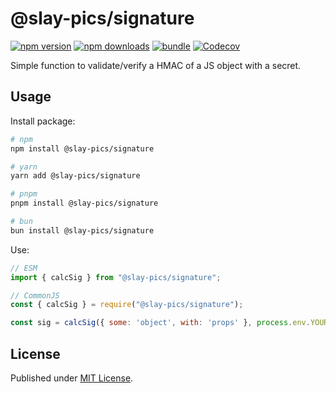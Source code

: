 # @slay-pics/signature

[![npm version][npm-version-src]][npm-version-href]
[![npm downloads][npm-downloads-src]][npm-downloads-href]
[![bundle][bundle-src]][bundle-href]
[![Codecov][codecov-src]][codecov-href]

Simple function to validate/verify a HMAC of a JS object with a secret.

## Usage

Install package:

```sh
# npm
npm install @slay-pics/signature

# yarn
yarn add @slay-pics/signature

# pnpm
pnpm install @slay-pics/signature

# bun
bun install @slay-pics/signature
```

Use:

```js
// ESM
import { calcSig } from "@slay-pics/signature";

// CommonJS
const { calcSig } = require("@slay-pics/signature");

const sig = calcSig({ some: 'object', with: 'props' }, process.env.YOUR_SECRET);
```

## License

Published under [MIT License](./LICENSE).

<!-- Badges -->

[npm-version-src]: https://img.shields.io/npm/v/packageName?style=flat&colorA=18181B&colorB=F0DB4F
[npm-version-href]: https://npmjs.com/package/packageName
[npm-downloads-src]: https://img.shields.io/npm/dm/packageName?style=flat&colorA=18181B&colorB=F0DB4F
[npm-downloads-href]: https://npmjs.com/package/packageName
[codecov-src]: https://img.shields.io/codecov/c/gh/unjs/packageName/main?style=flat&colorA=18181B&colorB=F0DB4F
[codecov-href]: https://codecov.io/gh/unjs/packageName
[bundle-src]: https://img.shields.io/bundlephobia/minzip/packageName?style=flat&colorA=18181B&colorB=F0DB4F
[bundle-href]: https://bundlephobia.com/result?p=packageName
